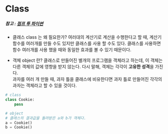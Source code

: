 # Class

##### 참고 : [점프 투 파이썬](https://wikidocs.net/28)

* 클래스 class 는 왜 필요한가?
여러대의 계산기로 계산을 수행한다고 할 때, 계산기 함수를 여러개를 만들 수도 있지만 클래스를 사용 할 수도 있다. 클래스를 사용하면 함수 여러개를 사용 했을 때와 동일한 효과를 볼 수 있기 때문이다.<br>

* 객체 object 란?
클래스로 만들어진 별개의 프로그램을 객체라고 하는데, 이 객체는 다른 객체의 값에 영향을 받지 않는다. 다시 말해, 객체는 각각이 **고유한 성격**을 가진다. <br>
과자를 여러 개 만들 때, 과자 틀을 클래스에 비유한다면 과자 틀로 만들어진 각각의 과자는 객체라고 할 수 있을 것이다.<br>

```py
# class
class Cookie:
    pass

# object
# 클래스의 결과값을 돌려받은 a와 b가 객체다.
a = Cookie()
b = Cookie()
```

